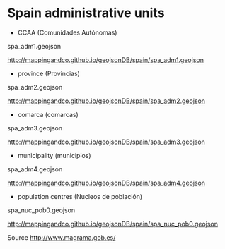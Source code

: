 # Spain administrative units

* CCAA (Comunidades Autónomas)

spa_adm1.geojson

http://mappingandco.github.io/geojsonDB/spain/spa_adm1.geojson

* province (Provincias)

spa_adm2.geojson

http://mappingandco.github.io/geojsonDB/spain/spa_adm2.geojson

* comarca (comarcas)

spa_adm3.geojson

http://mappingandco.github.io/geojsonDB/spain/spa_adm3.geojson

* municipality (municipios)

spa_adm4.geojson

http://mappingandco.github.io/geojsonDB/spain/spa_adm4.geojson

* population centres (Nucleos de población)

spa_nuc_pob0.geojson

http://mappingandco.github.io/geojsonDB/spain/spa_nuc_pob0.geojson


Source
http://www.magrama.gob.es/